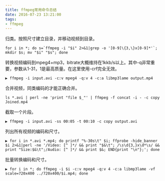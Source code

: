 ```yaml
---
title: ffmpeg常用命令总结
date: 2016-07-23 13:21:00
tags:
- ffmpeg
---
```

归类。按照尺寸建立目录，并移动视频到目录。
```
for i in *; do s=`ffmpeg -i "$i" 2>&1|grep -o '[0-9]\{3,\}x[0-9]*'`; mkdir $s; mv "$i" "$s"; done
```
转换视频编码到mpeg4+mp3，bitrate大概维持在1kkb/s以上。其中-q非常重要，参数从1-31，1是最高质量。在这里使用-crf完全无效。
```
▶ ffmpeg -i input.avi -c:v mpeg4 -q:v 4 -c:a libmp3lame output.mp4
```
合并视频，同类编码的才能正确合并。
```
ls *.avi | perl -ne 'print "file $_"' | ffmpeg -f concat -i - -c copy Joined.mp4
```
截取一个片段。
```
▶ ffmpeg -i input.avi -ss 00:05 -t 00:10 -c copy output.avi
```
列出所有视频的编码和尺寸。
```
▶ for i in *.avi *.mp4; do printf "%-30s\t" $i; ffprobe -hide_banner $i 2>&1|perl -ne '/Video: [^ ]*/ && print "$&\t"; /\s\d{3,}x\d*\s/ && print "Size:$&\t";/Audio: [^ ]*/ && print $&; END{print "\n"};'; done
```
批量转换编码和尺寸。
```
▶ for i in *; do ffmpeg -i $i -c:v mpeg4 -q:v 4 -c:a libmp3lame -vf scale=720x400 ../720x400/$i.mp4; done
```
